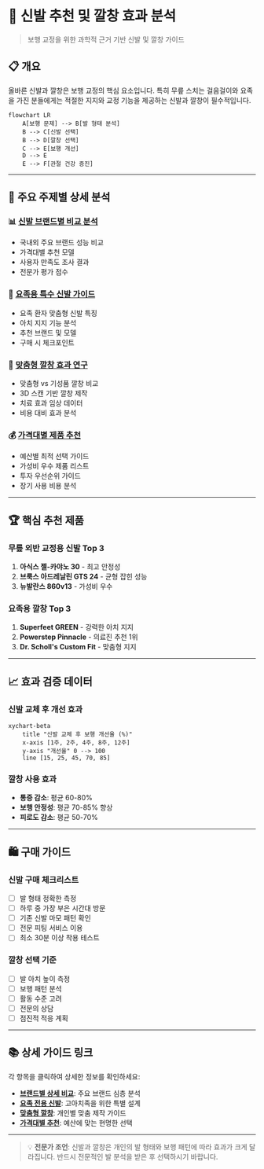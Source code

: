 # 👟 신발 추천 및 깔창 효과 분석

> 보행 교정을 위한 과학적 근거 기반 신발 및 깔창 가이드

## 📋 개요

올바른 신발과 깔창은 보행 교정의 핵심 요소입니다. 특히 무릎 스치는 걸음걸이와 요족을 가진 분들에게는 적절한 지지와 교정 기능을 제공하는 신발과 깔창이 필수적입니다.

```mermaid
flowchart LR
    A[보행 문제] --> B[발 형태 분석]
    B --> C[신발 선택]
    B --> D[깔창 선택]
    C --> E[보행 개선]
    D --> E
    E --> F[관절 건강 증진]
```

---

## 🎯 주요 주제별 상세 분석

### 📊 [신발 브랜드별 비교 분석](raw/shoes-insoles/brand-comparison.md)
- 국내외 주요 브랜드 성능 비교
- 가격대별 추천 모델
- 사용자 만족도 조사 결과
- 전문가 평가 점수

### 🦶 [요족용 특수 신발 가이드](raw/shoes-insoles/pes-cavus-shoes.md)
- 요족 환자 맞춤형 신발 특징
- 아치 지지 기능 분석
- 추천 브랜드 및 모델
- 구매 시 체크포인트

### 🔧 [맞춤형 깔창 효과 연구](raw/shoes-insoles/custom-insoles.md)
- 맞춤형 vs 기성품 깔창 비교
- 3D 스캔 기반 깔창 제작
- 치료 효과 임상 데이터
- 비용 대비 효과 분석

### 💰 [가격대별 제품 추천](raw/shoes-insoles/price-recommendations.md)
- 예산별 최적 선택 가이드
- 가성비 우수 제품 리스트
- 투자 우선순위 가이드
- 장기 사용 비용 분석

---

## 🏆 핵심 추천 제품

### 무릎 외반 교정용 신발 Top 3
1. **아식스 젤-카야노 30** - 최고 안정성
2. **브룩스 아드레날린 GTS 24** - 균형 잡힌 성능
3. **뉴발란스 860v13** - 가성비 우수

### 요족용 깔창 Top 3
1. **Superfeet GREEN** - 강력한 아치 지지
2. **Powerstep Pinnacle** - 의료진 추천 1위
3. **Dr. Scholl's Custom Fit** - 맞춤형 지지

---

## 📈 효과 검증 데이터

### 신발 교체 후 개선 효과
```mermaid
xychart-beta
    title "신발 교체 후 보행 개선율 (%)"
    x-axis [1주, 2주, 4주, 8주, 12주]
    y-axis "개선율" 0 --> 100
    line [15, 25, 45, 70, 85]
```

### 깔창 사용 효과
- **통증 감소**: 평균 60-80%
- **보행 안정성**: 평균 70-85% 향상
- **피로도 감소**: 평균 50-70%

---

## 🛍️ 구매 가이드

### 신발 구매 체크리스트
- [ ] 발 형태 정확한 측정
- [ ] 하루 중 가장 부은 시간대 방문
- [ ] 기존 신발 마모 패턴 확인
- [ ] 전문 피팅 서비스 이용
- [ ] 최소 30분 이상 착용 테스트

### 깔창 선택 기준
- [ ] 발 아치 높이 측정
- [ ] 보행 패턴 분석
- [ ] 활동 수준 고려
- [ ] 전문의 상담
- [ ] 점진적 적응 계획

---

## 📚 상세 가이드 링크

각 항목을 클릭하여 상세한 정보를 확인하세요:

- **[브랜드별 상세 비교](raw/shoes-insoles/brand-comparison.md)**: 주요 브랜드 심층 분석
- **[요족 전용 신발](raw/shoes-insoles/pes-cavus-shoes.md)**: 고아치족을 위한 특별 설계
- **[맞춤형 깔창](raw/shoes-insoles/custom-insoles.md)**: 개인별 맞춤 제작 가이드
- **[가격대별 추천](raw/shoes-insoles/price-recommendations.md)**: 예산에 맞는 현명한 선택

---

> 💡 **전문가 조언**: 신발과 깔창은 개인의 발 형태와 보행 패턴에 따라 효과가 크게 달라집니다. 반드시 전문적인 발 분석을 받은 후 선택하시기 바랍니다.